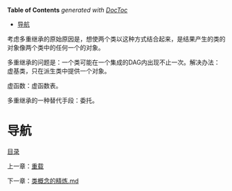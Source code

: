<!-- START doctoc generated TOC please keep comment here to allow auto update -->
<!-- DON'T EDIT THIS SECTION, INSTEAD RE-RUN doctoc TO UPDATE -->
**Table of Contents**  *generated with [DocToc](https://github.com/thlorenz/doctoc)*

- [导航](#%E5%AF%BC%E8%88%AA)

<!-- END doctoc generated TOC please keep comment here to allow auto update -->

考虑多重继承的原始原因是，想使两个类以这种方式结合起来，是结果产生的类的对象像两个类中的任何一个的对象。

多重继承的问题是：一个类可能在一个集成的DAG内出现不止一次。解决办法：虚基类，只在派生类中提供一个对象。

虚函数：虚函数表。

多重继承的一种替代手段：委托。

# 导航

[目录](README.md)

上一章：[重载](重载.md)

下一章：[类概念的精炼.md](类概念的精炼.md)